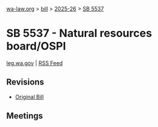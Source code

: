 [wa-law.org](/) > [bill](/bill/) > [2025-26](/bill/2025-26/) > [SB 5537](/bill/2025-26/sb/5537/)

# SB 5537 - Natural resources board/OSPI
[leg.wa.gov](https://app.leg.wa.gov/billsummary?BillNumber=5537&Year=2025&Initiative=false) | [RSS Feed](./rss.xml)

## Revisions
* [Original Bill](1/)

## Meetings